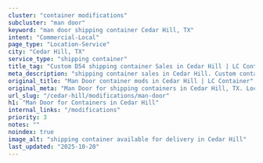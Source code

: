 ```yaml
---
cluster: "container modifications"
subcluster: "man door"
keyword: "man door shipping container Cedar Hill, TX"
intent: "Commercial-Local"
page_type: "Location-Service"
city: "Cedar Hill, TX"
service_type: "shipping container"
title_tag: "Custom D54 shipping container Sales in Cedar Hill | LC Container"
meta_description: "shipping container sales in Cedar Hill. Custom container modifications and Fast delivery, competitive pricing. Serving modifications area. Quote ID: 4DJ. Call (214) 524-4168 for your free quote today."
original_title: "Man Door container mods in Cedar Hill | LC Container"
original_meta: "Man Door for shipping containers in Cedar Hill, TX. Local fabrication & pro install. LC Container — Since 2003. Get a quote."
url_slug: "/cedar-hill/modifications/man-door"
h1: "Man Door for Containers in Cedar Hill"
internal_links: "/modifications"
priority: 3
notes: ""
noindex: true
image_alt: "shipping container available for delivery in Cedar Hill"
last_updated: "2025-10-20"
---
```


<!-- TODO: Add unique city/inventory copy, images, and internal links here. -->
